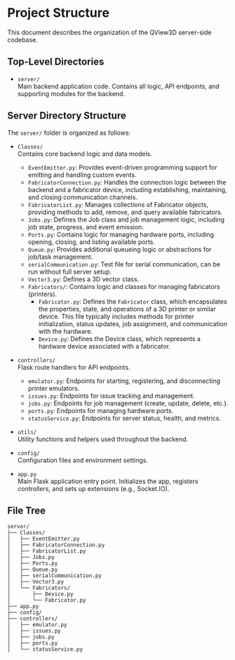 # Project Structure

This document describes the organization of the QView3D server-side codebase.

## Top-Level Directories

- `server/`  
  Main backend application code. Contains all logic, API endpoints, and supporting modules for the backend.

## Server Directory Structure

The `server/` folder is organized as follows:

- `Classes/`  
  Contains core backend logic and data models.  
  - `EventEmitter.py`: Provides event-driven programming support for emitting and handling custom events.
  - `FabricatorConnection.py`: Handles the connection logic between the backend and a fabricator device, including establishing, maintaining, and closing communication channels.
  - `FabricatorList.py`: Manages collections of Fabricator objects, providing methods to add, remove, and query available fabricators.
  - `Jobs.py`: Defines the Job class and job management logic, including job state, progress, and event emission.
  - `Ports.py`: Contains logic for managing hardware ports, including opening, closing, and listing available ports.
  - `Queue.py`: Provides additional queueing logic or abstractions for job/task management.
  - `serialCommunication.py`: Test file for serial communication, can be run without full server setup.
  - `Vector3.py`: Defines a 3D vector class.
  - `Fabricators/`: Contains logic and classes for managing fabricators (printers).
    - `Fabricator.py`: Defines the `Fabricator` class, which encapsulates the properties, state, and operations of a 3D printer or similar device.
      This file typically includes methods for printer initialization, status updates, job assignment, and communication with the hardware.
    - `Device.py`: Defines the Device class, which represents a hardware device associated with a fabricator.

- `controllers/`  
  Flask route handlers for API endpoints.  
  - `emulator.py`: Endpoints for starting, registering, and disconnecting printer emulators.
  - `issues.py`: Endpoints for issue tracking and management.
  - `jobs.py`: Endpoints for job management (create, update, delete, etc.).
  - `ports.py`: Endpoints for managing hardware ports.
  - `statusService.py`: Endpoints for server status, health, and metrics.

- `utils/`  
  Utility functions and helpers used throughout the backend.

- `config/`  
  Configuration files and environment settings.

- `app.py`  
  Main Flask application entry point. Initializes the app, registers controllers, and sets up extensions (e.g., Socket.IO).

## File Tree

```text
server/
├── Classes/
│   ├── EventEmitter.py
│   ├── FabricatorConnection.py
│   ├── FabricatorList.py
│   ├── Jobs.py
│   ├── Ports.py
│   ├── Queue.py
│   ├── serialCommunication.py
│   ├── Vector3.py
│   └── Fabricators/
│       ├── Device.py
│       └── Fabricator.py
├── app.py
├── config/
├── controllers/
│   ├── emulator.py
│   ├── issues.py
│   ├── jobs.py
│   ├── ports.py
│   └── statusService.py
```


